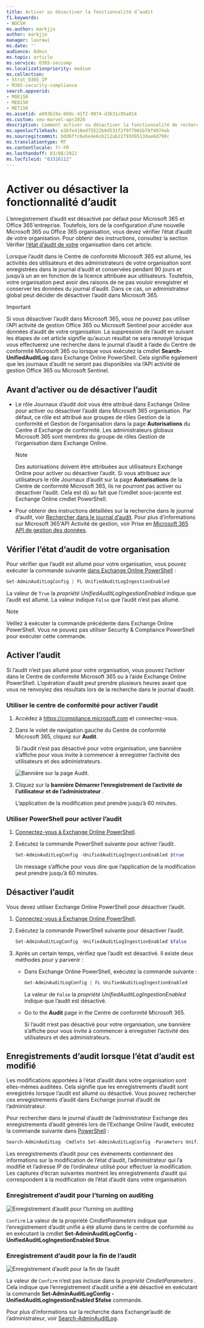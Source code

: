 ```yaml
---
title: Activer ou désactiver la fonctionnalité d’audit
f1.keywords:
- NOCSH
ms.author: markjjo
author: markjjo
manager: laurawi
ms.date: ''
audience: Admin
ms.topic: article
ms.service: O365-seccomp
ms.localizationpriority: medium
ms.collection:
- Strat_O365_IP
- M365-security-compliance
search.appverid:
- MOE150
- MED150
- MET150
ms.assetid: e893b19a-660c-41f2-9074-d3631c95a014
ms.custom: seo-marvel-apr2020
description: Comment activer ou désactiver la fonctionnalité de recherche du journal d’audit dans le Centre de conformité Microsoft 365 pour activer ou désactiver la possibilité pour les administrateurs d’effectuer des recherches dans le journal d’audit.
ms.openlocfilehash: e36fe410ed75522b0d531f2f9f7901b78f4974eb
ms.sourcegitcommit: bdd6ffc6ebe4e6cb212ab22793d9513dae6d798c
ms.translationtype: MT
ms.contentlocale: fr-FR
ms.lasthandoff: 03/08/2022
ms.locfileid: "63316112"
---
```

# <a name="turn-auditing-on-or-off"></a>Activer ou désactiver la fonctionnalité d’audit

L’enregistrement d’audit est désactivé par défaut pour Microsoft 365 et Office 365'entreprise. Toutefois, lors de la configuration d’une nouvelle Microsoft 365 ou Office 365 organisation, vous devez vérifier l’état d’audit de votre organisation. Pour obtenir des instructions, consultez la section Vérifier [l’état d’audit de votre](#verify-the-auditing-status-for-your-organization) organisation dans cet article. 

Lorsque l’audit dans le Centre de conformité Microsoft 365 est allumé, les activités des utilisateurs et des administrateurs de votre organisation sont enregistrées dans le journal d’audit et conservées pendant 90 jours et jusqu’à un an en fonction de la licence attribuée aux utilisateurs. Toutefois, votre organisation peut avoir des raisons de ne pas vouloir enregistrer et conserver les données du journal d’audit. Dans ce cas, un administrateur global peut décider de désactiver l’audit dans Microsoft 365.

> [!IMPORTANT]
> Si vous désactiver l’audit dans Microsoft 365, vous ne pouvez pas utiliser l’API activité de gestion Office 365 ou Microsoft Sentinel pour accéder aux données d’audit de votre organisation. La suppression de l’audit en suivant les étapes de cet article signifie qu’aucun résultat ne sera renvoyé lorsque vous effectuerez une recherche dans le journal d’audit à l’aide du Centre de conformité Microsoft 365 ou lorsque vous exécutez la cmdlet **Search-UnifiedAuditLog** dans Exchange Online PowerShell. Cela signifie également que les journaux d’audit ne seront pas disponibles via l’API activité de gestion Office 365 ou Microsoft Sentinel.
  
## <a name="before-you-turn-auditing-on-or-off"></a>Avant d’activer ou de désactiver l’audit

- Le rôle Journaux d’audit doit vous être attribué dans Exchange Online pour activer ou désactiver l’audit dans Microsoft 365 organisation. Par défaut, ce rôle est attribué aux groupes de rôles Gestion de la conformité et Gestion de l’organisation dans la page **Autorisations** du Centre d Exchange de conformité. Les administrateurs globaux Microsoft 365 sont membres du groupe de rôles Gestion de l’organisation dans Exchange Online.

    > [!NOTE]
    > Des autorisations doivent être attribuées aux utilisateurs Exchange Online pour activer ou désactiver l’audit. Si vous attribuez aux utilisateurs le rôle Journaux d’audit sur la page **Autorisations** de la Centre de conformité Microsoft 365, ils ne pourront pas activer ou désactiver l’audit. Cela est dû au fait que l’cmdlet sous-jacente est Exchange Online cmdlet PowerShell.

- Pour obtenir des instructions détaillées sur la recherche dans le journal d’audit, voir [Rechercher dans le journal d’audit](search-the-audit-log-in-security-and-compliance.md). Pour plus d’informations sur Microsoft 365'API Activité de gestion, voir Prise en [Microsoft 365 API de gestion des données](/office/office-365-management-api/get-started-with-office-365-management-apis).

## <a name="verify-the-auditing-status-for-your-organization"></a>Vérifier l’état d’audit de votre organisation

Pour vérifier que l’audit est allumé pour votre organisation, vous pouvez exécuter la commande suivante [dans Exchange Online PowerShell](/powershell/exchange/connect-to-exchange-online-powershell) :

```powershell
Get-AdminAuditLogConfig | FL UnifiedAuditLogIngestionEnabled
```

La valeur de `True` la  _propriété UnifiedAuditLogIngestionEnabled_ indique que l’audit est allumé. La valeur indique `False` que l’audit n’est pas allumé.

> [!NOTE]
> Veillez à exécuter la commande précédente dans Exchange Online PowerShell. Vous ne pouvez pas utiliser Security & Compliance PowerShell pour exécuter cette commande.

## <a name="turn-on-auditing"></a>Activer l’audit

Si l’audit n’est pas allumé pour votre organisation, vous pouvez l’activer dans le Centre de conformité Microsoft 365 ou à l’aide Exchange Online PowerShell. L’opération d’audit peut prendre plusieurs heures avant que vous ne renvoyiez des résultats lors de la recherche dans le journal d’audit.
  
### <a name="use-the-compliance-center-to-turn-on-auditing"></a>Utiliser le centre de conformité pour activer l’audit

1. Accédez à <https://compliance.microsoft.com> et connectez-vous.

2. Dans le volet de navigation gauche du Centre de conformité Microsoft 365, cliquez sur **Audit**.

   Si l’audit n’est pas désactivé pour votre organisation, une bannière s’affiche pour vous invite à commencer à enregistrer l’activité des utilisateurs et des administrateurs.

   ![Bannière sur la page Audit.](../media/AuditingBanner.png)

3. Cliquez sur la **bannière Démarrer l’enregistrement de l’activité de l’utilisateur et de l’administrateur** .

   L’application de la modification peut prendre jusqu’à 60 minutes.

### <a name="use-powershell-to-turn-on-auditing"></a>Utiliser PowerShell pour activer l’audit

1. [Connectez-vous à Exchange Online PowerShell](/powershell/exchange/connect-to-exchange-online-powershell).

2. Exécutez la commande PowerShell suivante pour activer l’audit.

    ```powershell
    Set-AdminAuditLogConfig -UnifiedAuditLogIngestionEnabled $true
    ```

    Un message s’affiche pour vous dire que l’application de la modification peut prendre jusqu’à 60 minutes.
  
## <a name="turn-off-auditing"></a>Désactiver l’audit

Vous devez utiliser Exchange Online PowerShell pour désactiver l’audit.
  
1. [Connectez-vous à Exchange Online PowerShell](/powershell/exchange/connect-to-exchange-online-powershell).

2. Exécutez la commande PowerShell suivante pour désactiver l’audit.

    ```powershell
    Set-AdminAuditLogConfig -UnifiedAuditLogIngestionEnabled $false
    ```

3. Après un certain temps, vérifiez que l’audit est désactivé. Il existe deux méthodes pour y parvenir :

    - Dans Exchange Online PowerShell, exécutez la commande suivante :

      ```powershell
      Get-AdminAuditLogConfig | FL UnifiedAuditLogIngestionEnabled
      ```

      La valeur de  `False` la  _propriété UnifiedAuditLogIngestionEnabled_ indique que l’audit est désactivé.

    - Go to the **Audit** page in the Centre de conformité Microsoft 365.

      Si l’audit n’est pas désactivé pour votre organisation, une bannière s’affiche pour vous invite à commencer à enregistrer l’activité des utilisateurs et des administrateurs.

## <a name="audit-records-when-auditing-status-is-changed"></a>Enregistrements d’audit lorsque l’état d’audit est modifié

Les modifications apportées à l’état d’audit dans votre organisation sont elles-mêmes auditées. Cela signifie que les enregistrements d’audit sont enregistrés lorsque l’audit est allumé ou désactivé. Vous pouvez rechercher ces enregistrements d’audit dans Exchange journal d’audit de l’administrateur.

Pour rechercher dans le journal d’audit de l’administrateur Exchange des enregistrements d’audit générés lors de l’Exchange Online l’audit, exécutez la commande suivante dans [PowerShell](/powershell/exchange/connect-to-exchange-online-powershell) :

```powershell
Search-AdminAuditLog -Cmdlets Set-AdminAuditLogConfig -Parameters UnifiedAuditLogIngestionEnabled
```

Les enregistrements d’audit pour ces événements contiennent des informations sur la modification de l’état d’audit, l’administrateur qui l’a modifié et l’adresse IP de l’ordinateur utilisé pour effectuer la modification. Les captures d’écran suivantes montrent les enregistrements d’audit qui correspondent à la modification de l’état d’audit dans votre organisation.

### <a name="audit-record-for-turning-on-auditing"></a>Enregistrement d’audit pour l’turning on auditing

![Enregistrement d’audit pour l’turning on auditing](../media/AuditStatusAuditingEnabled.png)

`Confirm` La valeur de la propriété *CmdletParameters* indique que l’enregistrement d’audit unifié a été allumé dans le centre de conformité ou en exécutant la cmdlet **Set-AdminAuditLogConfig -UnifiedAuditLogIngestionEnabled $true**.

### <a name="audit-record-for-turning-off-auditing"></a>Enregistrement d’audit pour la fin de l’audit

![Enregistrement d’audit pour la fin de l’audit](../media/AuditStatusAuditingDisabled.png)

La valeur de `Confirm` n’est pas incluse dans la *propriété CmdletParameters* . Cela indique que l’enregistrement d’audit unifié a été désactivé en exécutant la commande **Set-AdminAuditLogConfig -UnifiedAuditLogIngestionEnabled $false** commande.

Pour plus d’informations sur la recherche dans Exchange’audit de l’administrateur, voir [Search-AdminAuditLog](/powershell/module/exchange/search-adminauditlog).
